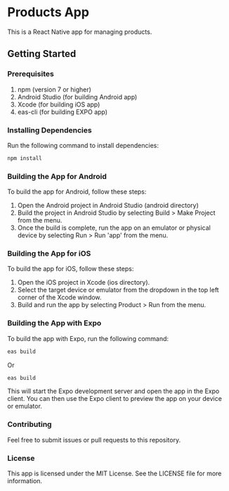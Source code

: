 
# Products App
This is a React Native app for managing products.

## Getting Started
### Prerequisites
1. npm (version 7 or higher)
2. Android Studio (for building Android app)
3. Xcode (for building iOS app)
4. eas-cli (for building EXPO app)

### Installing Dependencies
Run the following command to install dependencies:

```bash
npm install
```

### Building the App for Android
To build the app for Android, follow these steps:

1. Open the Android project in Android Studio (android directory)
2. Build the project in Android Studio by selecting Build > Make Project from the menu.
3. Once the build is complete, run the app on an emulator or physical device by selecting Run > Run 'app' from the menu.

### Building the App for iOS
To build the app for iOS, follow these steps:

1. Open the iOS project in Xcode (ios directory).
2. Select the target device or emulator from the dropdown in the top left corner of the Xcode window.
3. Build and run the app by selecting Product > Run from the menu.


### Building the App with Expo
To build the app with Expo, run the following command:

```bash
eas build
```
Or
```bash
eas build
```
This will start the Expo development server and open the app in the Expo client. You can then use the Expo client to preview the app on your device or emulator.

### Contributing
Feel free to submit issues or pull requests to this repository.

### License
This app is licensed under the MIT License. See the LICENSE file for more information.
